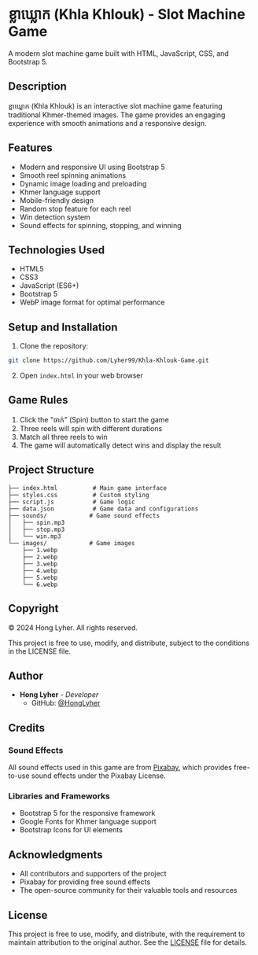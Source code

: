 # ខ្លាឃ្លោក (Khla Khlouk) - Slot Machine Game

A modern slot machine game built with HTML, JavaScript, CSS, and Bootstrap 5.

## Description

ខ្លាឃ្លោក (Khla Khlouk) is an interactive slot machine game featuring traditional Khmer-themed images. The game provides an engaging experience with smooth animations and a responsive design.

## Features

- Modern and responsive UI using Bootstrap 5
- Smooth reel spinning animations
- Dynamic image loading and preloading
- Khmer language support
- Mobile-friendly design
- Random stop feature for each reel
- Win detection system
- Sound effects for spinning, stopping, and winning

## Technologies Used

- HTML5
- CSS3
- JavaScript (ES6+)
- Bootstrap 5
- WebP image format for optimal performance

## Setup and Installation

1. Clone the repository:
```bash
git clone https://github.com/Lyher99/Khla-Khlouk-Game.git
```

2. Open `index.html` in your web browser

## Game Rules

1. Click the "ចាក់" (Spin) button to start the game
2. Three reels will spin with different durations
3. Match all three reels to win
4. The game will automatically detect wins and display the result

## Project Structure

```
├── index.html          # Main game interface
├── styles.css          # Custom styling
├── script.js           # Game logic
├── data.json           # Game data and configurations
├── sounds/            # Game sound effects
│   ├── spin.mp3
│   ├── stop.mp3
│   └── win.mp3
└── images/            # Game images
    ├── 1.webp
    ├── 2.webp
    ├── 3.webp
    ├── 4.webp
    ├── 5.webp
    └── 6.webp
```

## Copyright

© 2024 Hong Lyher. All rights reserved.

This project is free to use, modify, and distribute, subject to the conditions in the LICENSE file.

## Author

- **Hong Lyher** - *Developer*
  - GitHub: [@HongLyher](https://github.com/Lyher99)

## Credits

### Sound Effects
All sound effects used in this game are from [Pixabay](https://pixabay.com/), which provides free-to-use sound effects under the Pixabay License.

### Libraries and Frameworks
- Bootstrap 5 for the responsive framework
- Google Fonts for Khmer language support
- Bootstrap Icons for UI elements

## Acknowledgments

- All contributors and supporters of the project
- Pixabay for providing free sound effects
- The open-source community for their valuable tools and resources

## License

This project is free to use, modify, and distribute, with the requirement to maintain attribution to the original author. See the [LICENSE](LICENSE) file for details. 

